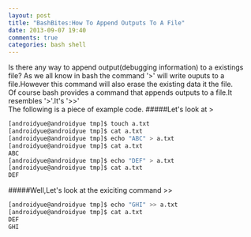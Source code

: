 ```yaml
---
layout: post
title: "BashBites:How To Append Outputs To A File"
date: 2013-09-07 19:40
comments: true
categories: bash shell
---
```


Is there any way to append output(debugging information) to a existings file? As we all know in bash the command '>' will write ouputs to a file.However this command will also erase the existing data it the file.<br/>
Of course bash provides a command that appends outputs to a file.It resembles '>'.It's '>>'<br/> 
The following is a piece of example code.
#####Let's look at > 
```bash
[androidyue@androidyue tmp]$ touch a.txt
[androidyue@androidyue tmp]$ cat a.txt 
[androidyue@androidyue tmp]$ echo "ABC" > a.txt 
[androidyue@androidyue tmp]$ cat a.txt 
ABC
[androidyue@androidyue tmp]$ echo "DEF" > a.txt 
[androidyue@androidyue tmp]$ cat a.txt 
DEF
```

#####Well,Let's look at the exiciting command >>
```bash
[androidyue@androidyue tmp]$ echo "GHI" >> a.txt 
[androidyue@androidyue tmp]$ cat a.txt 
DEF
GHI
```

